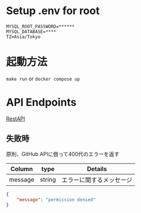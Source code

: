 # Setup .env for root

```.env
MYSQL_ROOT_PASSWORD=******
MYSQL_DATABASE=****
TZ=Asia/Tokyo
```

# 起動方法

`make run`
or
`docker compose up`

# API Endpoints

[RestAPI](./doc/restapi.md)

## 失敗時

原則、GitHub APIに倣って400代のエラーを返す

| Column | type | Details |
| -------- | -------- | -------- |
| message | string | エラーに関するメッセージ |

```json
{
    "message": "permission denied"
}
```
